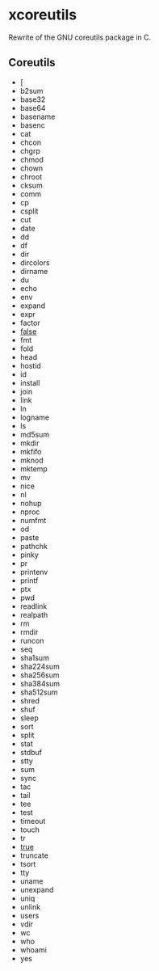 # xcoreutils
Rewrite of the GNU coreutils package in C.

## Coreutils
 * [
 * b2sum
 * base32
 * base64
 * basename
 * basenc
 * cat
 * chcon
 * chgrp
 * chmod
 * chown
 * chroot
 * cksum
 * comm
 * cp
 * csplit
 * cut
 * date
 * dd
 * df
 * dir
 * dircolors
 * dirname
 * du
 * echo
 * env
 * expand
 * expr
 * factor
 * [false](./false/)
 * fmt
 * fold
 * head
 * hostid
 * id
 * install
 * join
 * link
 * ln
 * logname
 * ls
 * md5sum
 * mkdir
 * mkfifo
 * mknod
 * mktemp
 * mv
 * nice
 * nl
 * nohup
 * nproc
 * numfmt
 * od
 * paste
 * pathchk
 * pinky
 * pr
 * printenv
 * printf
 * ptx
 * pwd
 * readlink
 * realpath
 * rm
 * rmdir
 * runcon
 * seq
 * sha1sum
 * sha224sum
 * sha256sum
 * sha384sum
 * sha512sum
 * shred
 * shuf
 * sleep
 * sort
 * split
 * stat
 * stdbuf
 * stty
 * sum
 * sync
 * tac
 * tail
 * tee
 * test
 * timeout
 * touch
 * tr
 * [true](./true/)
 * truncate
 * tsort
 * tty
 * uname
 * unexpand
 * uniq
 * unlink
 * users
 * vdir
 * wc
 * who
 * whoami
 * yes
